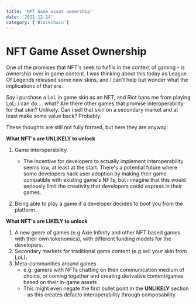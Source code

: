 ```yaml
---
title: 'NFT Game asset ownership'
date: '2021-12-14'
category: ['Blockchain']
---
```


# NFT Game Asset Ownership

One of the promises that NFT's seek to fulfils in the context of gaming - is ownership over in game content. I was thinking about this today as League Of Legends released some new skins, and I can't help but wonder what the implications of that are.

Say i purchase a LoL in game skin as an NFT, and Riot bans me from playing LoL: i can do.... what? Are there other games that promise interoperability for that skin? Unlikely. Can i sell that skin on a secondary market and at least make some value back? Probably.

These thoughts are still not fully formed, but here they are anyway:

**What NFT's are UNLIKELY to unlock**

1. Game interoperability.

   - The incentive for developers to actually implement interoperability seems low, at least at the start. There's a potential future where some developers hack user adoption by making their game compatible with existing game's NFTs, but i imagine that this would seriously limit the creativity that developers could express in their games.

2. Being able to play a game if a developer decides to boot you from the platform.

**What NFT's are LIKELY to unlock**

1. A new genre of games (e.g Axie Infinity and other NFT based games with their own tokenomics), with different funding models for the developers.
2. Secondary markets for traditional game content (e.g sell your skin from LoL).
3. Meta-communities around games
   - e.g: gamers with NFTs chatting on their communication medium of choice, or coming together and creating derivative content/games based on their in-game assets
   - This might even negate the first bullet point in the **UNLIKELY** section - as this creates defacto interoperability through composability.
